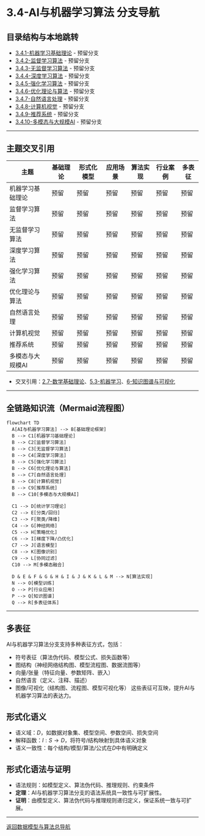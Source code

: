 # 3.4-AI与机器学习算法 分支导航

## 目录结构与本地跳转

- [3.4.1-机器学习基础理论](3.4.1-机器学习基础理论.md) - 预留分支
- [3.4.2-监督学习算法](3.4.2-监督学习算法.md) - 预留分支
- [3.4.3-无监督学习算法](3.4.3-无监督学习算法.md) - 预留分支
- [3.4.4-深度学习算法](3.4.4-深度学习算法.md) - 预留分支
- [3.4.5-强化学习算法](3.4.5-强化学习算法.md) - 预留分支
- [3.4.6-优化理论与算法](3.4.6-优化理论与算法.md) - 预留分支
- [3.4.7-自然语言处理](3.4.7-自然语言处理.md) - 预留分支
- [3.4.8-计算机视觉](3.4.8-计算机视觉.md) - 预留分支
- [3.4.9-推荐系统](3.4.9-推荐系统.md) - 预留分支
- [3.4.10-多模态与大规模AI](3.4.10-多模态与大规模AI.md) - 预留分支

---

## 主题交叉引用

| 主题      | 基础理论 | 形式化模型 | 应用场景 | 算法实现 | 行业案例 | 多表征 |
|-----------|----------|------------|----------|----------|----------|--------|
| 机器学习基础理论| 预留 | 预留       | 预留     | 预留     | 预留     | 预留   |
| 监督学习算法| 预留   | 预留       | 预留     | 预留     | 预留     | 预留   |
| 无监督学习算法| 预留 | 预留       | 预留     | 预留     | 预留     | 预留   |
| 深度学习算法| 预留   | 预留       | 预留     | 预留     | 预留     | 预留   |
| 强化学习算法| 预留   | 预留       | 预留     | 预留     | 预留     | 预留   |
| 优化理论与算法| 预留 | 预留       | 预留     | 预留     | 预留     | 预留   |
| 自然语言处理| 预留   | 预留       | 预留     | 预留     | 预留     | 预留   |
| 计算机视觉| 预留     | 预留       | 预留     | 预留     | 预留     | 预留   |
| 推荐系统  | 预留     | 预留       | 预留     | 预留     | 预留     | 预留   |
| 多模态与大规模AI| 预留 | 预留       | 预留     | 预留     | 预留     | 预留   |

- 交叉引用：[2.7-数学基础理论](../../../2-形式科学理论/2.7-数学基础理论/README.md)、[5.3-机器学习](../../../5-行业应用与场景/5.3-机器学习/README.md)、[6-知识图谱与可视化](../../../6-知识图谱与可视化/README.md)

---

## 全链路知识流（Mermaid流程图）

```mermaid
flowchart TD
  A[AI与机器学习算法] --> B[基础理论框架]
  B --> C1[机器学习基础理论]
  B --> C2[监督学习算法]
  B --> C3[无监督学习算法]
  B --> C4[深度学习算法]
  B --> C5[强化学习算法]
  B --> C6[优化理论与算法]
  B --> C7[自然语言处理]
  B --> C8[计算机视觉]
  B --> C9[推荐系统]
  B --> C10[多模态与大规模AI]
  
  C1 --> D[统计学习理论]
  C2 --> E[分类/回归]
  C3 --> F[聚类/降维]
  C4 --> G[神经网络]
  C5 --> H[策略优化]
  C6 --> I[梯度下降/凸优化]
  C7 --> J[语言模型]
  C8 --> K[图像识别]
  C9 --> L[协同过滤]
  C10 --> M[多模态融合]
  
  D & E & F & G & H & I & J & K & L & M --> N[算法实现]
  N --> O[模型训练]
  O --> P[行业应用]
  P --> Q[知识图谱]
  Q --> R[多表征体系]
```

---

## 多表征

AI与机器学习算法分支支持多种表征方式，包括：

- 符号表征（算法伪代码、模型公式、损失函数等）
- 图结构（神经网络结构图、模型流程图、数据流图等）
- 向量/张量（特征向量、参数矩阵、嵌入）
- 自然语言（定义、注释、描述）
- 图像/可视化（结构图、流程图、模型可视化等）
这些表征可互映，提升AI与机器学习算法的表达力。

## 形式化语义

- 语义域：$D$，如数据对象集、模型空间、参数空间、损失空间
- 解释函数：$I: S \to D$，将符号/结构映射到具体语义对象
- 语义一致性：每个结构/模型/算法/公式在$D$中有明确定义

## 形式化语法与证明

- 语法规则：如模型定义、算法伪代码、推理规则、约束条件
- **定理**：AI与机器学习算法分支的语法系统具一致性与可扩展性。
- **证明**：由模型定义、算法伪代码与推理规则递归定义，保证系统一致与可扩展。

---

[返回数据模型与算法总导航](../README.md)
